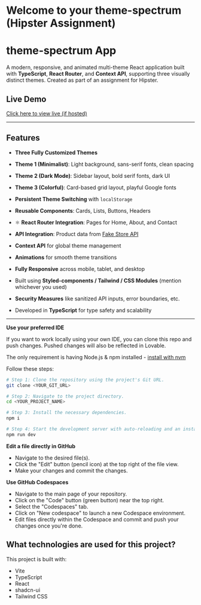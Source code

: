 # Welcome to your theme-spectrum (Hipster Assignment)

#  theme-spectrum  App

A modern, responsive, and animated multi-theme React application built with **TypeScript**, **React Router**, and **Context API**, supporting three visually distinct themes. Created as part of an assignment for Hipster.

##  Live Demo

[ Click here to view live (if hosted)](https://your-live-link.com)

---

##  Features

-  **Three Fully Customized Themes**  
  - **Theme 1 (Minimalist)**: Light background, sans-serif fonts, clean spacing  
  - **Theme 2 (Dark Mode)**: Sidebar layout, bold serif fonts, dark UI  
  - **Theme 3 (Colorful)**: Card-based grid layout, playful Google fonts  

- **Persistent Theme Switching** with `localStorage`  
-  **Reusable Components**: Cards, Lists, Buttons, Headers  
- ⚛ **React Router Integration**: Pages for Home, About, and Contact  
-  **API Integration**: Product data from [Fake Store API](https://fakestoreapi.com/products)  
-  **Context API** for global theme management  
-  **Animations** for smooth theme transitions  
-  **Fully Responsive** across mobile, tablet, and desktop  
-  Built using **Styled-components / Tailwind / CSS Modules** (mention whichever you used)  
-  **Security Measures** like sanitized API inputs, error boundaries, etc.  
-  Developed in **TypeScript** for type safety and scalability  

---




**Use your preferred IDE**

If you want to work locally using your own IDE, you can clone this repo and push changes. Pushed changes will also be reflected in Lovable.

The only requirement is having Node.js & npm installed - [install with nvm](https://github.com/nvm-sh/nvm#installing-and-updating)

Follow these steps:

```sh
# Step 1: Clone the repository using the project's Git URL.
git clone <YOUR_GIT_URL>

# Step 2: Navigate to the project directory.
cd <YOUR_PROJECT_NAME>

# Step 3: Install the necessary dependencies.
npm i

# Step 4: Start the development server with auto-reloading and an instant preview.
npm run dev
```

**Edit a file directly in GitHub**

- Navigate to the desired file(s).
- Click the "Edit" button (pencil icon) at the top right of the file view.
- Make your changes and commit the changes.

**Use GitHub Codespaces**

- Navigate to the main page of your repository.
- Click on the "Code" button (green button) near the top right.
- Select the "Codespaces" tab.
- Click on "New codespace" to launch a new Codespace environment.
- Edit files directly within the Codespace and commit and push your changes once you're done.

## What technologies are used for this project?

This project is built with:

- Vite
- TypeScript
- React
- shadcn-ui
- Tailwind CSS




